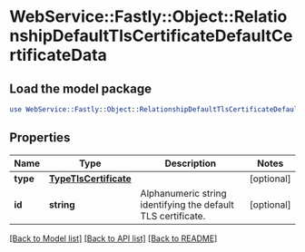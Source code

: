 # WebService::Fastly::Object::RelationshipDefaultTlsCertificateDefaultCertificateData

## Load the model package
```perl
use WebService::Fastly::Object::RelationshipDefaultTlsCertificateDefaultCertificateData;
```

## Properties
Name | Type | Description | Notes
------------ | ------------- | ------------- | -------------
**type** | [**TypeTlsCertificate**](TypeTlsCertificate.md) |  | [optional] 
**id** | **string** | Alphanumeric string identifying the default TLS certificate. | [optional] 

[[Back to Model list]](../README.md#documentation-for-models) [[Back to API list]](../README.md#documentation-for-api-endpoints) [[Back to README]](../README.md)


